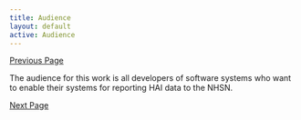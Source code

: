 ```yaml
---
title: Audience
layout: default
active: Audience
---
```


[Previous Page](Relationship_to_Another_Standard.html)

The audience for this work is all developers of software systems who want to enable their systems for reporting HAI data to the NHSN.

[Next Page](Design_Considerations.html)